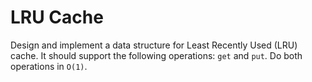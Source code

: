 # LRU Cache

Design and implement a data structure for Least Recently Used (LRU) cache. It should support the following operations: `get` and `put`. Do both operations in `O(1)`.

